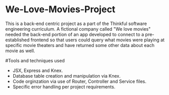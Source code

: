 # We-Love-Movies-Project
This is a back-end centric project as a part of the Thinkful software engineering curriculum. A fictional company called "We love movies" needed the back-end portion of an app developed to connect to a pre-established frontend so that users could query what movies were playing at specific movie theaters and have returned some other data about each movie as well.

#Tools and techniques used
* JSX, Express and Knex.
* Database table creation and manipulation via Knex.
* Code orginzation via use of Router, Controller and Service files.
* Specific error handling per project requirements.
